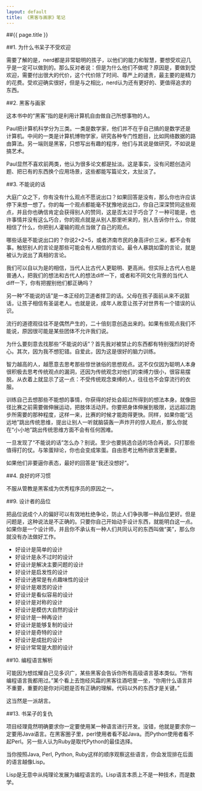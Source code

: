 ```yaml
---
layout: default
title: 《黑客与画家》笔记
---
```


##{{ page.title }}

##1. 为什么书呆子不受欢迎

需要了解的是，nerd都是非常聪明的孩子，以他们的能力和智慧，要想受欢迎几乎是一定可以做到的。那么反对者说：但是为什么他们不做呢？原因是，要做到受欢迎，需要付出很大的代价，这个代价除了时间、尊严上的谴责，最主要的是精力的花费。受欢迎确实很好，但是与之相比，nerd认为还有更好的、更值得追求的东西。

##2. 黑客与画家

这本书中的“黑客”指的是利用计算机自由做自己所想事物的人。

Paul把计算机科学分为三类。一类是数学家，他们并不在乎自己搞的是数学还是计算机。中间的一类是计算机博物学家，研究各种专门性题目，比如网络数据的路由算法。另一端则是黑客，只想写出有趣的程序，他们与其说是做研究，不如说是搞艺术。

Paul显然不喜欢前两类，他认为很多论文都是扯淡。这是事实，没有问题创造问题、把已有的东西换个应用场景，这些都能写篇论文，太扯淡了。

##3. 不能说的话

大庭广众之下，你有没有什么观点不愿说出口？如果回答是没有，那么你也许应该停下来想一想了。你的每一个观点都能毫不犹豫地说出口，你自己深深赞同这些观点，并且你也确信肯定会获得别人的赞同，这是否太过于巧合了？一种可能是，也许事情并没有这么巧合，你的观点就是从别人那里听来的，别人告诉你什么，你就相信了什么，你把别人灌输的观点当做了自己的观点。

哪些话是不能说出口的？你说2+2=5，或者济南市民的身高评价三米，都不会有事。触怒别人的言论是那些可能会有人相信的言论。最令人暴跳如雷的言论，就是被认为说出了真相的言论。

我们可以自以为是的相信，当代人比古代人更聪明、更高尚。但实际上古代人也是普通人，把我们的想法和古代人的想法diff一下，或者和不同文化背景的当代人diff一下，你有把握别他们都正确吗？

另一种“不能说的话”是一本正经的卫道者捍卫的话。父母在孩子面前从来不说脏话，让孩子相信有圣诞老人。也就是说，成年人故意让孩子对世界有一个错误的认识。

流行的道德观往往不是偶然产生的，二十倍刻意创造出来的。如果有些观点我们不能说，原因很可能是某些团体不允许我们说。

为什么要刻意去找那些“不能说的话”？首先我对被禁止的东西都有特别强烈的好奇心。其次，因为我不想犯错。自爱此，因为这是很好的脑力训练。

智力越高的人，越愿意去思考那些惊世骇俗的思想观点。这不仅仅因为聪明人本身很积极去思考传统观点的漏洞，还因为传统观念对他们的束缚力很小，很容易摆脱。从衣着上就显示了这一点：不受传统观念束缚的人，往往也不会穿流行的衣服。

训练自己去想那些不能想的事情，你获得的好处会超过所得到的想法本身。就像田径比赛之前需要做伸展运动，把肢体活动开。你要把身体伸展到极限，远远超过跑步所需要的那种程度，这样一来，比赛的时候才能跑得更快。同样，如果你能“远远地”跳出传统思维，提出让别人一听就脑袋轰一声炸开的惊人观点，那么你就在“小小地”跳出传统思维方面不会有任何困难。

一旦发现了“不能说的话”怎么办？别说。至少也要挑选合适的场合再说，只打那些值得打的仗。与笨蛋辩论，你也会变成笨蛋。自由思考比畅所欲言更重要。

如果他们非要逼你表态，最好的回答是“我还没想好”。

##4. 良好的坏习惯

不服从管教是黑客成为优秀程序员的原因之一。

##9. 设计者的品位

把品位说成个人的偏好可以有效地杜绝争论，防止人们争执哪一种品位更好。但是问题是，这种说法是不正确的。只要你自己开始动手设计东西，就能明白这一点。如果你是一个设计师，并且你不承认有一种人们共同认可的东西叫做“美”，那么你就没有办法做好工作。

- 好设计是简单的设计
- 好设计是永不过时的设计
- 好设计是解决主要问题的设计
- 好设计是启发性的设计
- 好设计通常是有点趣味性的设计
- 好设计是艰苦的设计
- 好设计是看似容易的设计
- 好设计是对称的设计
- 好设计是模仿大自然的设计
- 好设计是一种再设计
- 好设计是能够复制的设计
- 好设计是奇特的设计
- 好设计是成批的设计
- 好设计常常是大胆的设计

##10. 编程语言解析

可能因为想炫耀自己见多识广，某些黑客会告诉你所有高级语言基本类似。“所有编程语言我都用过。”某个看上去饱经风霜的黑客往酒吧里一坐，“你用什么语言并不重要，重要的是你对问题是否有正确的理解。代码以外的东西才是关键。”

这当然是一派胡言。

##13. 书呆子的复仇

项目经理竟然明确要求你一定要使用某一种语言进行开发。没错，他就是要求你一定要用Java语言。在黑客圈子里，perl使用者看不起Java。而Python使用者看不起Perl。另一些人认为Ruby是取代Python的最佳选择。

当你按照Java, Perl, Python, Ruby这样的顺序观察这些语言，你会发现排在后面的语言越像Lisp。

Lisp是无意中从纯理论发展为编程语言的。Lisp语言本质上不是一种技术，而是数学。

